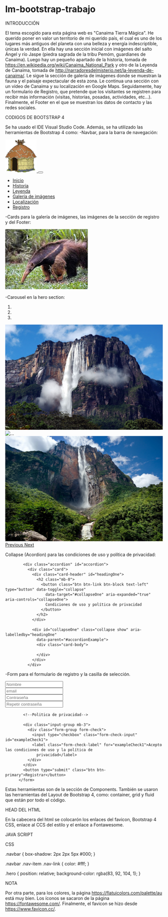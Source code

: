 # lm-bootstrap-trabajo

INTRODUCCIÓN

El tema escogido para esta página web es "Canaima Tierra Mágica". He querido poner en valor un territorio de mi querido país, el cual es uno de los lugares
más antiguos del planeta con una belleza y energía indescriptible, únicas la verdad. En ella hay una sección inicial con imágenes del salto Ángel y río Jaspe
(piedra sagrada de la tribu Pemóm, guardianes de Canaima). Luego hay un pequeño apartado de la historia, tomada de https://en.wikipedia.org/wiki/Canaima_National_Park
y otro de la Leyenda de Canaima, tomada de http://narradoresdelmisterio.net/la-leyenda-de-canaima/. Le sigue la sección de galería de imágenes donde se
muestran la fauna y el paisaje expectacular de  esta zona. Le continua una sección con un vídeo de Canaima y su localización en Google Maps. Seguidamente, 
hay un formulario de Registro, que pretende que los visitantes se registren para recibir más información (visitas, historias, posadas, actividades, etc...). 
Finalmente, el Footer en el que se muestran los datos de contacto y las redes sociales.

CODIGOS DE BOOTSTRAP 4

Se ha usado el IDE Visual Studio Code. Además, se ha utilizado las herramientas de Bootstrap 4 como: 
-Navbar, para la barra de navegación:

 <!--Barra de navegación-->
  <nav class="navbar fixed-top navbar-expand-lg navbar-dark bg-dark">
    <div class="container">
      <a class="navbar-brand" href="#">
        <img src="images/choza.jpeg" alt="" style="width: 20%">
      </a>
      <!--Botón hamburguesa-->
      <button class="navbar-toggler" type="button" data-toggle="collapse" data-target="#navbarNav"
        aria-controls="navbarNav" aria-expanded="false" aria-label="Toggle navigation">
        <span class="navbar-toggler-icon"></span>
      </button>
      <div class="collapse navbar-collapse" id="navbarNav">
        <ul class="navbar-nav ml-auto">
          <li class="nav-item active">
            <a class="nav-link" href="#hero">Inicio</a>
          </li>
          <li class="nav-item">
            <a class="nav-link" href="#historia">Historia</a>
          </li>
          <li class="nav-item">
            <a class="nav-link" href="#leyenda">Leyenda</a>
          </li>
          <li class="nav-item">
            <a class="nav-link" href="#galeria">Galería de imágenes</a>
          </li>
          <li class="nav-item">
            <a class="nav-link" href="#localizacion">Localización</a>
          </li>
          <li class="nav-item">
            <a class="nav-link" href="#registro">Registro</a>
          </li>
        </ul>
      </div>
    </div>
  </nav>

-Cards para la galería de imágenes, las imágenes de la sección de registro y del Footer:

 <div class="card border-dark">
            <div class="card-body">
              <img src="images/card-1.jpeg" class="d-block w-100" alt="..." class="img-fluid">
            </div>
          </div>

-Carousel en la hero section:

<div id="carouselExampleIndicators" class="carousel slide" data-ride="carousel">
              <ol class="carousel-indicators">
                <li data-target="#carouselExampleIndicators" data-slide-to="0" class="active"></li>
                <li data-target="#carouselExampleIndicators" data-slide-to="1"></li>
                <li data-target="#carouselExampleIndicators" data-slide-to="2"></li>
              </ol>
              <div class="carousel-inner">
                <div class="carousel-item active">
                  <img src="images/salto-del-angel.jpg" class="d-block w-100" alt="..." class="img-fluid">
                </div>
                <div class="carousel-item">
                  <img src="images/jaspe.jpeg" class="d-block w-100" alt="..." class="img-fluid">
                </div>
                <div class="carousel-item">
                  <img src="images/salto.jpg" class="d-block w-100" alt="..." class="img-fluid">
                </div>
              </div>
              <a class="carousel-control-prev" href="#carouselExampleIndicators" role="button" data-slide="prev">
                <span class="carousel-control-prev-icon" aria-hidden="true"></span>
                <span class="sr-only">Previous</span>
              </a>
              <a class="carousel-control-next" href="#carouselExampleIndicators" role="button" data-slide="next">
                <span class="carousel-control-next-icon" aria-hidden="true"></span>
                <span class="sr-only">Next</span>
              </a>
            </div>

Collapse (Acordion) para las condiciones de uso y política de privacidad:

 <!--Politica de privacidad-->
            <div class="accordion" id="accordion">
              <div class="card">
                <div class="card-header" id="headingOne">
                  <h2 class="mb-0">
                    <button class="btn btn-link btn-block text-left" type="button" data-toggle="collapse"
                      data-target="#collapseOne" aria-expanded="true" aria-controls="collapseOne">
                      Condiciones de uso y política de privacidad
                    </button>
                  </h2>
                </div>

                <div id="collapseOne" class="collapse show" aria-labelledby="headingOne"
                  data-parent="#accordionExample">
                  <div class="card-body">
                 
                  </div>
                </div>
              </div>

-Form para el formulario de registro y la casilla de selección. 

 <form action="">
            <div class="input-group mb-3">
              <div class="input-group-prepend">
                <i class="fas fa-user input-group-text fa-lg"></i>
              </div>
              <input type="text" name="" id="" class="form-control" placeholder="Nombre">
            </div>
            <div class="input-group mb-3">
              <div class="input-group-prepend">
                <i class="fas fa-envelope input-group-text fa-lg"></i>
              </div>
              <input type="email" name="" id="" class="form-control" placeholder="email">
            </div>
            <div class="input-group mb-3">
              <div class="input-group-prepend">
                <i class="fas fa-key input-group-text fa-lg"></i>
              </div>
              <input type="password" name="" id="" class="form-control" placeholder="Contraseña">
            </div>
            <div class="input-group mb-3">
              <div class="input-group-prepend">
                <i class="fas fa-key input-group-text fa-lg"></i>
              </div>
              <input type="password" name="" id="" class="form-control" placeholder="Repetir contraseña">
            </div>
  
            <!--Politica de privacidad-->
           
            <div class="input-group mb-3">
              <div class="form-group form-check">
                <input type="checkbox" class="form-check-input" id="exampleCheck1">
                <label class="form-check-label" for="exampleCheck1">Acepto las condiciones de uso y la política de
                  privacidad</label>
              </div>
            </div>
            <button type="submit" class="btn btn-primary">Registrar</button>
          </form>

Estas herramientas son de la sección de Components. También se usaron las herramientas del Layout de Bootstrap 4, como: container, grid y fluid que están por todo el código.

HEAD DEL HTML

En la cabecera del html se colocarón los enlaces del favicon, Bootstrap 4 CSS, enlace al CCS del estilo y el enlace a Fontawesome. 

  <!--Favicon-->
  <link rel="shortcut icon" href="images/favicon.ico" type="image/x-icon" />
  <!--Bootstrap CSS-->
  <link rel="stylesheet" href="https://cdn.jsdelivr.net/npm/bootstrap@4.6.0/dist/css/bootstrap.min.css"
    integrity="sha384-B0vP5xmATw1+K9KRQjQERJvTumQW0nPEzvF6L/Z6nronJ3oUOFUFpCjEUQouq2+l" crossorigin="anonymous" />
  <!--Enlace al CSS-->
  <link rel="stylesheet" href="styles/style.css">
  <!--Enlace a Fontawesome-->
  <script src="https://kit.fontawesome.com/ddf51cda3b.js" crossorigin="anonymous"></script>
  
 JAVA SCRIPT
 
 <!--Bootstrap js-->
  <script src="https://code.jquery.com/jquery-3.5.1.slim.min.js"
    integrity="sha384-DfXdz2htPH0lsSSs5nCTpuj/zy4C+OGpamoFVy38MVBnE+IbbVYUew+OrCXaRkfj"
    crossorigin="anonymous"></script>
  <script src="https://cdn.jsdelivr.net/npm/popper.js@1.16.1/dist/umd/popper.min.js"
    integrity="sha384-9/reFTGAW83EW2RDu2S0VKaIzap3H66lZH81PoYlFhbGU+6BZp6G7niu735Sk7lN"
    crossorigin="anonymous"></script>
  <script src="https://cdn.jsdelivr.net/npm/bootstrap@4.6.0/dist/js/bootstrap.min.js"
    integrity="sha384-+YQ4JLhjyBLPDQt//I+STsc9iw4uQqACwlvpslubQzn4u2UU2UFM80nGisd026JF"
    crossorigin="anonymous"></script>
    
CSS

.navbar {
  box-shadow: 2px 2px 5px #000;
}

.navbar .nav-item .nav-link {
  color: #fff;
}

.hero {
  position: relative;
  background-color: rgba(83, 92, 104, 1);
}

NOTA

Por otra parte, para los colores, la página https://flatuicolors.com/palette/au está muy bien. Los íconos se sacaron de la página https://fontawesome.com/. 
Finalmente, el favicon se hizo desde https://www.favicon.cc/.



